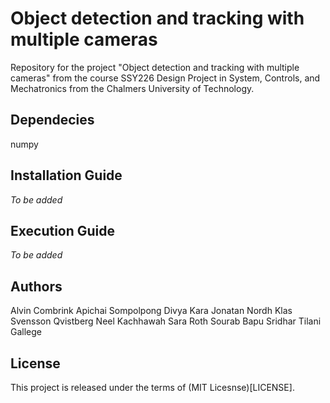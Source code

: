 # Object detection and tracking with multiple cameras

Repository for the project "Object detection and tracking with multiple cameras" from the course SSY226 Design Project in System, Controls, and Mechatronics from the Chalmers University of Technology.

## Dependecies
numpy

## Installation Guide
*To be added*

## Execution Guide
*To be added*

## Authors
Alvin Combrink
Apichai Sompolpong
Divya Kara
Jonatan Nordh
Klas Svensson Qvistberg
Neel Kachhawah
Sara Roth
Sourab Bapu Sridhar
Tilani Gallege

## License
This project is released under the terms of (MIT Licesnse)[LICENSE].